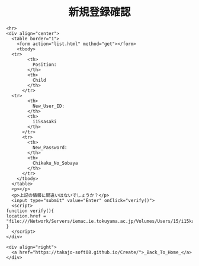 <html><head>
    <meta http-equiv="content-type" content="text/html; charset=utf-8">
    <title>SignUp (Book Management)</title>
  </head>

  <body>
    <div align="center">
      <h1>新規登録確認</h1>
    </div>
    
    <hr>
    <div align="center">
      <table border="1">
        <form action="list.html" method="get"></form>
        <tbody>
	  <tr>
            <th>
              Position:
            </th>
            <th>
              Child
            </th>
          </tr>
	  <tr>
            <th>
              New_User_ID:
            </th>
            <th>
              i15sasaki
            </th>
          </tr>
          <tr>
            <th>
              New_Password:
            </th>
            <th>
              Chikaku_No_Sobaya
            </th>
          </tr>
        </tbody>
      </table>
      <p></p>
      <p>上記の情報に間違いはないでしょうか？</p>
      <input type="submit" value="Enter" onClick="verify()">
      <script>
	function verify(){
	location.href = "file:///Network/Servers/iemac.ie.tokuyama.ac.jp/Volumes/Users/15/i15kasibe/_CreativePractice_/SignUp/SignUpVerify/SignUpSuccessful/signupSuccessful.html";
	}
      </script>
    </div>
    
    <div align="right">
      <a href="https://takajo-soft08.github.io/Create/">_Back_To_Home_</a>
    </div>

  


</body></html>
